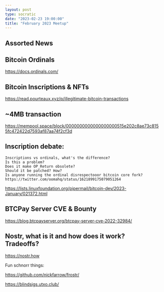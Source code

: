 ```yaml
---
layout: post
type: socratic
date: "2023-02-23 19:00:00"
title: "February 2023 Meetup"
---
```


## Assorted News

## Bitcoin Ordinals

https://docs.ordinals.com/

## Bitcoin Inscriptions & NFTs

https://read.pourteaux.xyz/p/illegitimate-bitcoin-transactions

## ~4MB transaction

https://mempool.space/block/0000000000000000000515e202c8ae73c8155fc472422d7593af87aa74f2cf3d

## Inscription debate:

    Inscriptions vs ordinals, what's the difference?
    Is this a problem?
    Does it make OP_Return obsolete?
    Should it be patched? How?
    Is anyone running the ordinal disrespectooor bitcoin core fork?
    https://twitter.com/oomahq/status/1621899175079051264

https://lists.linuxfoundation.org/pipermail/bitcoin-dev/2023-January/021372.html

## BTCPay Server CVE & Bounty

https://blog.btcpayserver.org/btcpay-server-cve-2022-32984/

## Nostr, what is it and how does it work? Tradeoffs?

https://nostr.how

Fun schnorr things:

https://github.com/nickfarrow/frostr/

https://blindsigs.utxo.club/
